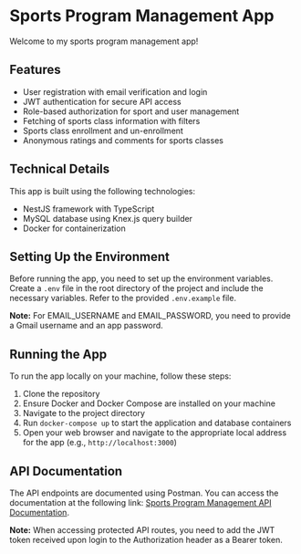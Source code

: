 # Sports Program Management App

Welcome to my sports program management app!

## Features

- User registration with email verification and login
- JWT authentication for secure API access
- Role-based authorization for sport and user management
- Fetching of sports class information with filters
- Sports class enrollment and un-enrollment
- Anonymous ratings and comments for sports classes

## Technical Details

This app is built using the following technologies:

- NestJS framework with TypeScript
- MySQL database using Knex.js query builder
- Docker for containerization

## Setting Up the Environment

Before running the app, you need to set up the environment variables. Create a `.env` file in the root directory of the project and include the necessary variables. Refer to the provided `.env.example` file.

**Note:** For EMAIL_USERNAME and EMAIL_PASSWORD, you need to provide a Gmail username and an app password.

## Running the App

To run the app locally on your machine, follow these steps:

1. Clone the repository
2. Ensure Docker and Docker Compose are installed on your machine
3. Navigate to the project directory
4. Run `docker-compose up` to start the application and database containers
5. Open your web browser and navigate to the appropriate local address for the app (e.g., `http://localhost:3000`)

## API Documentation

The API endpoints are documented using Postman. You can access the documentation at the following link: [Sports Program Management API Documentation](https://www.postman.com/tbiuk/workspace/sports-program-management-api/collection/26660517-6fb7bcf2-b932-43d4-9d03-a702514586d5).

**Note:** When accessing protected API routes, you need to add the JWT token received upon login to the Authorization header as a Bearer token.
